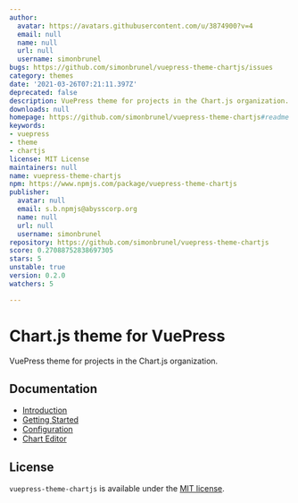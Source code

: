```yaml
---
author:
  avatar: https://avatars.githubusercontent.com/u/3874900?v=4
  email: null
  name: null
  url: null
  username: simonbrunel
bugs: https://github.com/simonbrunel/vuepress-theme-chartjs/issues
category: themes
date: '2021-03-26T07:21:11.397Z'
deprecated: false
description: VuePress theme for projects in the Chart.js organization.
downloads: null
homepage: https://github.com/simonbrunel/vuepress-theme-chartjs#readme
keywords:
- vuepress
- theme
- chartjs
license: MIT License
maintainers: null
name: vuepress-theme-chartjs
npm: https://www.npmjs.com/package/vuepress-theme-chartjs
publisher:
  avatar: null
  email: s.b.npmjs@abysscorp.org
  name: null
  url: null
  username: simonbrunel
repository: https://github.com/simonbrunel/vuepress-theme-chartjs
score: 0.27088752838697305
stars: 5
unstable: true
version: 0.2.0
watchers: 5

---
```


# Chart.js theme for VuePress

VuePress theme for projects in the Chart.js organization.

## Documentation

- [Introduction](https://vuepress-theme-chartjs.netlify.app/)
- [Getting Started](https://vuepress-theme-chartjs.netlify.app/getting-started.html)
- [Configuration](https://vuepress-theme-chartjs.netlify.app/configuration.html)
- [Chart Editor](https://vuepress-theme-chartjs.netlify.app/chart-editor-simple.html)

## License

`vuepress-theme-chartjs` is available under the [MIT license](LICENSE.md).
